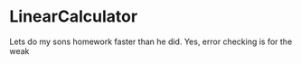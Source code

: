 # LinearCalculator
Lets do my sons homework faster than he did. Yes, error checking is for the weak
